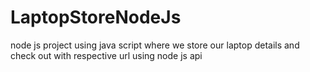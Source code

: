 # LaptopStoreNodeJs
node js project using java script where we store our laptop 
details and check out with respective url using node js api